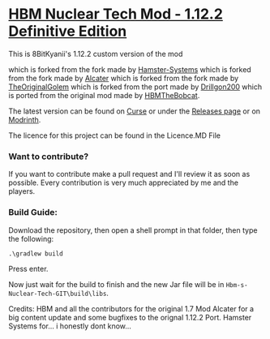 # <u>**HBM Nuclear Tech Mod - 1.12.2 Definitive Edition**</u>

This is 8BitKyanii's 1.12.2 custom version of the mod

which is forked from the fork made by [Hamster-Systems](https://github.com/Hamster-Systems/Hbm-s-Nuclear-Tech-GIT)
which is forked from the fork made by [Alcater](https://github.com/Alcatergit/Hbm-s-Nuclear-Tech-GIT)
which is forked from the fork made by [TheOriginalGolem](https://github.com/TheOriginalGolem/Hbm-s-Nuclear-Tech-GIT)
which is forked from the port made by [Drillgon200](https://github.com/Drillgon200/Hbm-s-Nuclear-Tech-GIT)
which is ported from the original mod made by [HBMTheBobcat](https://github.com/HbmMods/Hbm-s-Nuclear-Tech-GIT).


The latest version can be found on [Curse](nah) or under the [Releases page](https://github.com/8BitKyanii/Hbm-s-Nuclear-Tech-GIT/releases) or on [Modrinth](https://modrinth.com/mod/hbms-nuclear-tech-mod-definitive-edtion).

The licence for this project can be found in the Licence.MD File


### **Want to contribute?**

If you want to contribute make a pull request and I'll review it as soon as possible.
Every contribution is very much appreciated by me and the players.

### **Build Guide:**

Download the repository, then open a shell prompt in that folder, then type the following:

`.\gradlew build`

Press enter.

Now just wait for the build to finish and the new Jar file will be in `Hbm-s-Nuclear-Tech-GIT\build\libs`.


Credits:
HBM and all the contributors for the original 1.7 Mod
Alcater for a big content update and some bugfixes to the orignal 1.12.2 Port.
Hamster Systems for... i honestly dont know...


